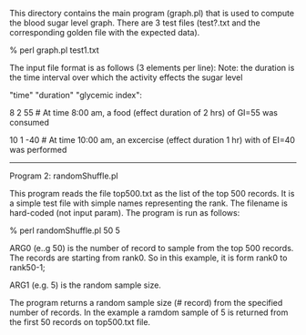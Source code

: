 This directory contains the main program (graph.pl) that is used to compute the blood sugar level graph. There are 3 test files (test?.txt and the corresponding golden file with the expected data). 
 
% perl graph.pl test1.txt 

The input file format is as follows (3 elements per line):
Note: the duration is the time interval over which the activity effects the sugar level

"time"  "duration" "glycemic index": 

8         2         55       # At time 8:00 am, a food        (effect duration of 2 hrs) of GI=55 was consumed

10        1         -40      # At time 10:00 am, an excercise (effect duration 1 hr) with of EI=40 was performed

------------------------------------------------------------------

Program 2: randomShuffle.pl

This program reads the file top500.txt as the list of the top 500 records. It is a simple test file 
with simple names representing the rank. The filename is hard-coded (not input param). The program is run as follows:

% perl randomShuffle.pl  50  5 

ARG0 (e..g 50) is the number of record to sample from the top 500 records. The records are starting from rank0. So in this example, it is form rank0 to rank50-1;

ARG1 (e.g. 5) is the random sample size. 

The program returns a random sample size (# record) from the specified number of records.
In the example a ramdom sample of 5 is returned from the first 50 records on top500.txt file.







